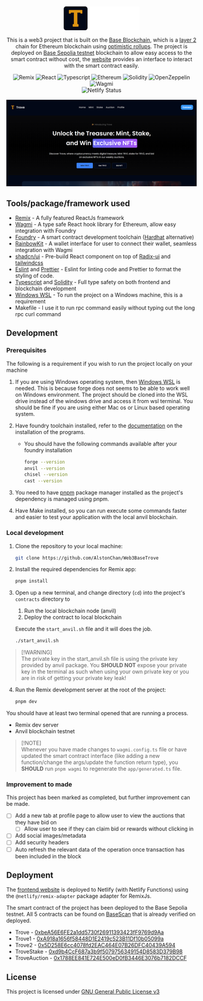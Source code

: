 <p align="center">
  <br />
  <a href="">
      <img src="./public/images/site.png" alt="Ad Explorer logo" width="200px">
  </a>
</p>

<p align="center">
This is a web3 project that is built on the <a href="https://www.base.org/">Base Blockchain</a>, which is a <a href="https://ethereum.org/en/layer-2/">layer 2</a> chain for Ethereum blockchain using <a href="https://ethereum.org/en/developers/docs/scaling/optimistic-rollups/">optimistic rollups</a>. The project is deployed on <a href="https://sepolia.basescan.org">Base Sepolia testnet</a> blockchain to allow easy access to the smart contract without cost, the <a href="https://trove-web3.netlify.app/">website</a> provides an interface to interact with the smart contract easily.
</p>

<p align="center">
  <img src="https://img.shields.io/badge/Remix-121212?style=for-the-badge&logo=remix&logoColor=fffff" alt="Remix">
  <img src="https://img.shields.io/badge/React-20232A?style=for-the-badge&logo=react&logoColor=61DAFB" alt="React">
  <img src="https://img.shields.io/badge/TypeScript-007ACC?style=for-the-badge&logo=typescript&logoColor=white" alt="Typescript">
  <img src="https://img.shields.io/badge/Ethereum-3C3C3D?logo=ethereum&logoColor=fff&style=for-the-badge" alt="Ethereum">
  <img src="https://img.shields.io/badge/Solidity-2b247c?style=for-the-badge&logo=solidity&logoColor=white" alt="Solidity">
  <img src="https://img.shields.io/badge/OpenZeppelin-4E5EE4?logo=openzeppelin&logoColor=fff&style=for-the-badge" alt="OpenZeppelin">
  <img src="https://img.shields.io/badge/Wagmi-1b1b1f?logo=wagmi&logoColor=fff&style=for-the-badge" alt="Wagmi">
  <br />
      <img src="https://api.netlify.com/api/v1/badges/11946043-0368-478e-8466-06f1207a44e2/deploy-status" alt="Netlify Status">
  <br />
  <br />
  <img src="./public/images/preview.png" alt="Preview">
  <br />
</p>

## Tools/package/framework used

- [Remix](https://remix.run) - A fully featured ReactJs framework
- [Wagmi](https://wagmi.sh/) - A type safe React hook library for Ethereum, allow easy integration with Foundry
- [Foundry](https://book.getfoundry.sh/) - A smart contract development toolchain ([Hardhat](https://hardhat.org/) alternative)
- [RainbowKit](https://www.rainbowkit.com/) - A wallet interface for user to connect their wallet, seamless integration with Wagmi
- [shadcn/ui](https://ui.shadcn.com/) - Pre-build React component on top of [Radix-ui](https://www.radix-ui.com/) and [tailwindcss](https://tailwindcss.com/)
- [Eslint](https://eslint.org/) and [Prettier](https://prettier.io/) - Eslint for linting code and Prettier to format the styling of code.
- [Typescript](https://www.typescriptlang.org/) and [Solidity](https://soliditylang.org/) - Full type safety on both frontend and blockchain development
- [Windows WSL](https://learn.microsoft.com/en-us/windows/wsl/) - To run the project on a Windows machine, this is a requirement
- Makefile - I use it to run rpc command easily without typing out the long rpc curl command

## Development

### Prerequisites

The following is a requirement if you wish to run the project locally on your machine

1. If you are using Windows operating system, then [Windows WSL](https://learn.microsoft.com/en-us/windows/wsl/) is needed. This is because forge does not seems to be able to work well on Windows environment. The project should be cloned into the WSL drive instead of the windows drive and access it from wsl terminal. You should be fine if you are using either Mac os or Linux based operating system.
2. Have foundry toolchain installed, refer to the [documentation](https://book.getfoundry.sh/) on the installation of the programs.

   - You should have the following commands available after your foundry installation

     ```bash
     forge --version
     anvil --version
     chisel --version
     cast --version
     ```

3. You need to have [pnpm](https://pnpm.io/installation) package manager installed as the project's dependency is managed using pnpm.
4. Have Make installed, so you can run execute some commands faster and easier to test your application with the local anvil blockchain.

### Local development

1. Clone the repository to your local machine:

   ```bash
   git clone https://github.com/AlstonChan/Web3BaseTrove
   ```

2. Install the required dependencies for Remix app:

   ```bash
   pnpm install
   ```

3. Open up a new terminal, and change directory (`cd`) into the project's `contracts` directory to

   1. Run the local blockchain node (anvil)
   2. Deploy the contract to local blockchain

   Execute the `start_anvil.sh` file and it will does the job.

   ```bash
   ./start_anvil.sh
   ```

> \[!WARNING]\
> The private key in the start_anvil.sh file is using the private key provided by anvil package. You **SHOULD NOT** expose your private key in the terminal as such when using your own private key or you are in risk of getting your private key leak!

4. Run the Remix development server at the root of the project:

   ```bash
   pnpm dev
   ```

You should have at least two terminal opened that are running a process.

- Remix dev server
- Anvil blockchain testnet

> \[!NOTE]\
> Whenever you have made changes to `wagmi.config.ts` file or have updated the smart contract interface (like adding a new function/change the args/update the function return type), you **SHOULD** run `pnpm wagmi` to regenerate the `app/generated.ts` file.

### Improvement to made

This project has been marked as completed, but further improvement can be made.

- [ ] Add a new tab at profile page to allow user to view the auctions that they have bid on
  - [ ] Allow user to see if they can claim bid or rewards without clicking in
- [ ] Add social images/metadata
- [ ] Add security headers
- [ ] Auto refresh the relevant data of the operation once transaction has been included in the block

## Deployment

The [frontend website](https://trove-web3.netlify.app/) is deployed to Netlify (with Netlify Functions) using the `@netlify/remix-adapter` package adapter for RemixJs.

The smart contract of the project has been deployed to the Base Sepolia testnet. All 5 contracts can be found on [BaseScan](https://sepolia.basescan.org) that is already verified on deployed.

- Trove - [0xbeA56E6FE2a1dd5730f26911393423fF9769d9Aa](https://sepolia.basescan.org/address/0xbeA56E6FE2a1dd5730f26911393423fF9769d9Aa#code)
- Trove1 - [0xA918a1656f58448D1E2419c523B11Df10b05099a](https://sepolia.basescan.org/address/0xA918a1656f58448D1E2419c523B11Df10b05099a#code)
- Trove2 - [0x5D258E6cc4078fd2EAC464E07B26DFC40439A594](https://sepolia.basescan.org/address/0x5D258E6cc4078fd2EAC464E07B26DFC40439A594#code)
- TroveStake - [0xd9b4CcF687a3b9f5079756349154D8583D379B98](https://sepolia.basescan.org/address/0xd9b4CcF687a3b9f5079756349154D8583D379B98#code)
- TroveAuction - [0x1788EE841E724E500eD0fB3446E3076b7182DCCF](https://sepolia.basescan.org/address/0x1788ee841e724e500ed0fb3446e3076b7182dccf#code)

## License

This project is licensed under [GNU General Public License v3](./LICENSE.txt)
